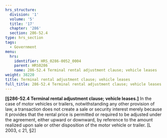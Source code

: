 ```yaml
---
hrs_structure:
  division: '1'
  volume: '5'
  title: '17'
  chapter: '286'
  section: 286-52.4
type: hrs_section
tags:
  - Government
menu:
  hrs:
    identifier: HRS_0286-0052_0004
    parent: HRS0286
    name: 286-52.4 Terminal rental adjustment clause; vehicle leases
weight: 38220
title: Terminal rental adjustment clause; vehicle leases
full_title: 286-52.4 Terminal rental adjustment clause; vehicle leases
---
```

**[§286-52.4 Terminal rental adjustment clause; vehicle leases.]** In the case of motor vehicles or trailers, notwithstanding any other provision of law, a transaction does not create a sale or security interest merely because it provides that the rental price is permitted or required to be adjusted under the agreement, either upward or downward, by reference to the amount realized upon sale or other disposition of the motor vehicle or trailer. [L 2003, c 21, §2]